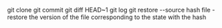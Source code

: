 git clone
git commit
git diff HEAD~1
git log
git restore --source hash file
	-restore the version of the file corresponding to the state with the hash
